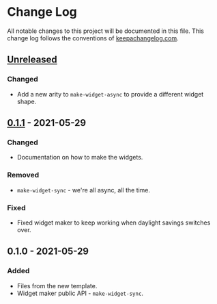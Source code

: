 # Change Log
All notable changes to this project will be documented in this file. This change log follows the conventions of [keepachangelog.com](http://keepachangelog.com/).

## [Unreleased]
### Changed
- Add a new arity to `make-widget-async` to provide a different widget shape.

## [0.1.1] - 2021-05-29
### Changed
- Documentation on how to make the widgets.

### Removed
- `make-widget-sync` - we're all async, all the time.

### Fixed
- Fixed widget maker to keep working when daylight savings switches over.

## 0.1.0 - 2021-05-29
### Added
- Files from the new template.
- Widget maker public API - `make-widget-sync`.

[Unreleased]: https://github.com/your-name/covering/compare/0.1.1...HEAD
[0.1.1]: https://github.com/your-name/covering/compare/0.1.0...0.1.1
